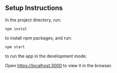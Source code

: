 ## Setup Instructions

In the project directory, run:

~~~
npm instal
~~~

to install npm packages, and run:

~~~
npm start
~~~

to run the app in the development mode.

Open [https://localhost:3000](https://localhost:3000) to view it in the browser.
